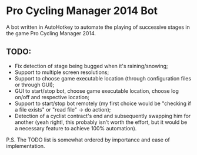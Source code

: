 Pro Cycling Manager 2014 Bot
============

A bot written in AutoHotkey to automate the playing of successive stages in the game Pro Cycling Manager 2014.

TODO:
-------------
* Fix detection of stage being bugged when it's raining/snowing;
* Support to multiple screen resolutions;
* Support to choose game executable location  (through configuration files or through GUI);
* GUI to start/stop bot, choose game executable location, choose log on/off and respective location;
* Support to start/stop bot remotely (my first choice would be "checking if a file exists" or "read file" -> do action); 
* Detection of a cyclist contract's end and subsequently swapping him for another (yeah right!, this probably isn't worth the effort, but it would be a necessary feature to achieve 100% automation).

P.S. The TODO list is somewhat ordered by importance and ease of implementation.